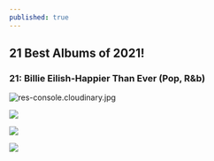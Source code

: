 ```yaml
---
published: true
---
```

## 21 Best Albums of 2021! 

### 21: Billie Eilish-Happier Than Ever (Pop, R&b)


![res-console.cloudinary.jpg]({{https://cloudinary.com}}/console/c-c802d60eeb3215f5734a9ebf854ebe/media_library/folders/home)

<img src="{{ https://github.com/ }}/D1vineDamon/D1vineDamon.github.io/blob/master/images/550x551.jpg">

![](https://res.cloudinary.com/dbqgwcoce/image/upload/v1645002311/550x551_ot6ghz.png)

![](https://res.cloudinary.com/dbqgwcoce/image/upload/v1645002311/550x551_ot6ghz_-500x500.png)
